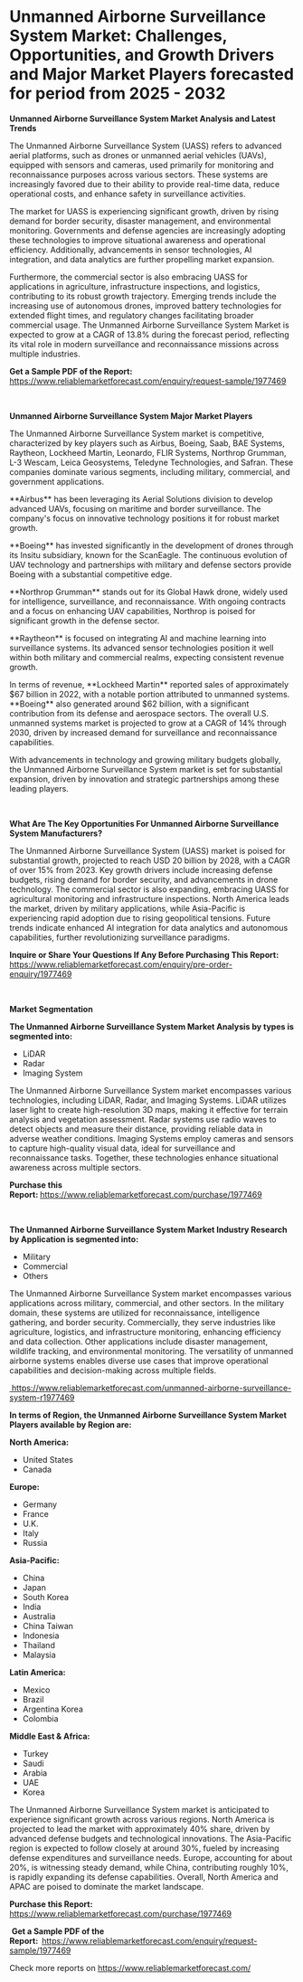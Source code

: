 <p><h1>Unmanned Airborne Surveillance System Market: Challenges, Opportunities, and Growth Drivers and Major Market Players forecasted for period from 2025 - 2032</h1></p><p><strong>Unmanned Airborne Surveillance System Market Analysis and Latest Trends</strong></p>
<p><p>The Unmanned Airborne Surveillance System (UASS) refers to advanced aerial platforms, such as drones or unmanned aerial vehicles (UAVs), equipped with sensors and cameras, used primarily for monitoring and reconnaissance purposes across various sectors. These systems are increasingly favored due to their ability to provide real-time data, reduce operational costs, and enhance safety in surveillance activities.</p><p>The market for UASS is experiencing significant growth, driven by rising demand for border security, disaster management, and environmental monitoring. Governments and defense agencies are increasingly adopting these technologies to improve situational awareness and operational efficiency. Additionally, advancements in sensor technologies, AI integration, and data analytics are further propelling market expansion.</p><p>Furthermore, the commercial sector is also embracing UASS for applications in agriculture, infrastructure inspections, and logistics, contributing to its robust growth trajectory. Emerging trends include the increasing use of autonomous drones, improved battery technologies for extended flight times, and regulatory changes facilitating broader commercial usage. The Unmanned Airborne Surveillance System Market is expected to grow at a CAGR of 13.8% during the forecast period, reflecting its vital role in modern surveillance and reconnaissance missions across multiple industries.</p></p>
<p><strong>Get a Sample PDF of the Report:&nbsp;</strong> <a href="https://www.reliablemarketforecast.com/enquiry/request-sample/1977469?utm_campaign=3049&utm_medium=2&utm_source=Github&utm_content=ia&utm_term=11032025&utm_id=unmanned-airborne-surveillance-system">https://www.reliablemarketforecast.com/enquiry/request-sample/1977469</a></p>
<p>&nbsp;</p>
<p><strong>Unmanned Airborne Surveillance System Major Market Players</strong></p>
<p><p>The Unmanned Airborne Surveillance System market is competitive, characterized by key players such as Airbus, Boeing, Saab, BAE Systems, Raytheon, Lockheed Martin, Leonardo, FLIR Systems, Northrop Grumman, L-3 Wescam, Leica Geosystems, Teledyne Technologies, and Safran. These companies dominate various segments, including military, commercial, and government applications.</p><p>**Airbus** has been leveraging its Aerial Solutions division to develop advanced UAVs, focusing on maritime and border surveillance. The company's focus on innovative technology positions it for robust market growth.</p><p>**Boeing** has invested significantly in the development of drones through its Insitu subsidiary, known for the ScanEagle. The continuous evolution of UAV technology and partnerships with military and defense sectors provide Boeing with a substantial competitive edge.</p><p>**Northrop Grumman** stands out for its Global Hawk drone, widely used for intelligence, surveillance, and reconnaissance. With ongoing contracts and a focus on enhancing UAV capabilities, Northrop is poised for significant growth in the defense sector.</p><p>**Raytheon** is focused on integrating AI and machine learning into surveillance systems. Its advanced sensor technologies position it well within both military and commercial realms, expecting consistent revenue growth.</p><p>In terms of revenue, **Lockheed Martin** reported sales of approximately $67 billion in 2022, with a notable portion attributed to unmanned systems. **Boeing** also generated around $62 billion, with a significant contribution from its defense and aerospace sectors. The overall U.S. unmanned systems market is projected to grow at a CAGR of 14% through 2030, driven by increased demand for surveillance and reconnaissance capabilities.</p><p>With advancements in technology and growing military budgets globally, the Unmanned Airborne Surveillance System market is set for substantial expansion, driven by innovation and strategic partnerships among these leading players.</p></p>
<p>&nbsp;</p>
<p><strong>What Are The Key Opportunities For Unmanned Airborne Surveillance System Manufacturers?</strong></p>
<p><p>The Unmanned Airborne Surveillance System (UASS) market is poised for substantial growth, projected to reach USD 20 billion by 2028, with a CAGR of over 15% from 2023. Key growth drivers include increasing defense budgets, rising demand for border security, and advancements in drone technology. The commercial sector is also expanding, embracing UASS for agricultural monitoring and infrastructure inspections. North America leads the market, driven by military applications, while Asia-Pacific is experiencing rapid adoption due to rising geopolitical tensions. Future trends indicate enhanced AI integration for data analytics and autonomous capabilities, further revolutionizing surveillance paradigms.</p></p>
<p><strong>Inquire or Share Your Questions If Any Before Purchasing This Report:</strong> <a href="https://www.reliablemarketforecast.com/enquiry/pre-order-enquiry/1977469?utm_campaign=3049&utm_medium=2&utm_source=Github&utm_content=ia&utm_term=11032025&utm_id=unmanned-airborne-surveillance-system">https://www.reliablemarketforecast.com/enquiry/pre-order-enquiry/1977469</a></p>
<p>&nbsp;</p>
<p><strong>Market Segmentation</strong></p>
<p><strong>The Unmanned Airborne Surveillance System Market Analysis by types is segmented into:</strong></p>
<p><ul><li>LiDAR</li><li>Radar</li><li>Imaging System</li></ul></p>
<p><p>The Unmanned Airborne Surveillance System market encompasses various technologies, including LiDAR, Radar, and Imaging Systems. LiDAR utilizes laser light to create high-resolution 3D maps, making it effective for terrain analysis and vegetation assessment. Radar systems use radio waves to detect objects and measure their distance, providing reliable data in adverse weather conditions. Imaging Systems employ cameras and sensors to capture high-quality visual data, ideal for surveillance and reconnaissance tasks. Together, these technologies enhance situational awareness across multiple sectors.</p></p>
<p><strong>Purchase this Report:&nbsp;</strong><a href="https://www.reliablemarketforecast.com/purchase/1977469?utm_campaign=3049&utm_medium=2&utm_source=Github&utm_content=ia&utm_term=11032025&utm_id=unmanned-airborne-surveillance-system">https://www.reliablemarketforecast.com/purchase/1977469</a></p>
<p>&nbsp;</p>
<p><strong>The Unmanned Airborne Surveillance System Market Industry Research by Application is segmented into:</strong></p>
<p><ul><li>Military</li><li>Commercial</li><li>Others</li></ul></p>
<p><p>The Unmanned Airborne Surveillance System market encompasses various applications across military, commercial, and other sectors. In the military domain, these systems are utilized for reconnaissance, intelligence gathering, and border security. Commercially, they serve industries like agriculture, logistics, and infrastructure monitoring, enhancing efficiency and data collection. Other applications include disaster management, wildlife tracking, and environmental monitoring. The versatility of unmanned airborne systems enables diverse use cases that improve operational capabilities and decision-making across multiple fields.</p></p>
<p><a href="https://www.reliablemarketforecast.com/unmanned-airborne-surveillance-system-r1977469?utm_campaign=3049&utm_medium=2&utm_source=Github&utm_content=ia&utm_term=11032025&utm_id=unmanned-airborne-surveillance-system">&nbsp;https://www.reliablemarketforecast.com/unmanned-airborne-surveillance-system-r1977469</a></p>
<p><strong>In terms of Region, the Unmanned Airborne Surveillance System Market Players available by Region are:</strong></p>
<p>
    <p> <strong> North America: </strong>
        <ul>
            <li>United States</li>
            <li>Canada</li>
        </ul>
        </p> 
    <p> <strong> Europe: </strong>
        <ul>
            <li>Germany</li>
            <li>France</li>
            <li>U.K.</li>
            <li>Italy</li>
            <li>Russia</li>
        </ul>
        </p> 
    <p> <strong> Asia-Pacific: </strong>
        <ul>
            <li>China</li>
            <li>Japan</li>
            <li>South Korea</li>
            <li>India</li>
            <li>Australia</li>
            <li>China Taiwan</li>
            <li>Indonesia</li>
            <li>Thailand</li>
            <li>Malaysia</li>
        </ul>
        </p> 
    <p> <strong> Latin America: </strong>
        <ul>
            <li>Mexico</li>
            <li>Brazil</li>
            <li>Argentina Korea</li>
            <li>Colombia</li>
        </ul>
        </p> 
    <p> <strong> Middle East & Africa: </strong>
        <ul>
            <li>Turkey</li>
            <li>Saudi</li>
            <li>Arabia</li>
            <li>UAE</li>
            <li>Korea</li>
        </ul>
    </p>
    </p>
<p><p>The Unmanned Airborne Surveillance System market is anticipated to experience significant growth across various regions. North America is projected to lead the market with approximately 40% share, driven by advanced defense budgets and technological innovations. The Asia-Pacific region is expected to follow closely at around 30%, fueled by increasing defense expenditures and surveillance needs. Europe, accounting for about 20%, is witnessing steady demand, while China, contributing roughly 10%, is rapidly expanding its defense capabilities. Overall, North America and APAC are poised to dominate the market landscape.</p></p>
<p><strong>Purchase this Report: </strong><a href="https://www.reliablemarketforecast.com/purchase/1977469?utm_campaign=3049&utm_medium=2&utm_source=Github&utm_content=ia&utm_term=11032025&utm_id=unmanned-airborne-surveillance-system">https://www.reliablemarketforecast.com/purchase/1977469</a></p>
<p>&nbsp;<strong>Get a Sample PDF of the Report:&nbsp;&nbsp;</strong><a href="https://www.reliablemarketforecast.com/enquiry/request-sample/1977469?utm_campaign=3049&utm_medium=2&utm_source=Github&utm_content=ia&utm_term=11032025&utm_id=unmanned-airborne-surveillance-system">https://www.reliablemarketforecast.com/enquiry/request-sample/1977469</a></p>
<p><strong></strong></p>
<p>Check more reports on <a href="https://www.reliablemarketforecast.com/?utm_campaign=3049&utm_medium=2&utm_source=Github&utm_content=ia&utm_term=11032025&utm_id=unmanned-airborne-surveillance-system">https://www.reliablemarketforecast.com/</a></p>